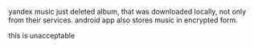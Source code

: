 yandex music just deleted album, that was downloaded locally, not only from their services. 
android app also stores music in encrypted form.

this is unacceptable
